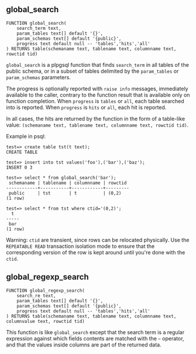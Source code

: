 ## global_search

```
FUNCTION global_search(
    search_term text,
    param_tables text[] default '{}',
    param_schemas text[] default '{public}',
    progress text default null -- 'tables','hits','all'
) RETURNS table(schemaname text, tablename text, columnname text, rowctid tid)
```

`global_search` is a plpgsql function that finds `search_term` in all
tables of the public schema, or in a subset of tables delimited by the
`param_tables` or `param_schemas` parameters.

The progress is optionally reported with `raise info` messages, immediately
available to the caller, contrary to the function result that is available
only on function completion.
When `progress` is `tables` or `all`, each table searched into is reported.
When `progress` is `hits` or `all`, each hit is reported.

In all cases, the hits are returned by the function in the form of a
table-like value: `(schemaname text, tablename text, columnname text,
rowctid tid)`.

Example in psql:

	test=> create table tst(t text);
	CREATE TABLE

	test=> insert into tst values('foo'),('bar'),('baz');
	INSERT 0 3

	test=> select * from global_search('bar');
	 schemaname | tablename | columnname | rowctid 
	------------+-----------+------------+---------
	 public     | tst       | t          | (0,2)
	(1 row)

	test=> select * from tst where ctid='(0,2)';
	  t  
	-----
	 bar
	(1 row)

Warning: `ctid` are transient, since rows can be relocated
physically. Use the `REPEATABLE READ` transaction isolation mode to
ensure that the corresponding version of the row is kept around until you're done
with the `ctid`.

## global_regexp_search

```
FUNCTION global_regexp_search(
    search_re text,
    param_tables text[] default '{}',
    param_schemas text[] default '{public}',
    progress text default null -- 'tables','hits','all'
) RETURNS table(schemaname text, tablename text, columnname text, columnvalue text, rowctid tid)
```

This function is like `global_search` except that the search term
is a regular expression against which fields contents are matched with the
`~` operator, and that the values inside columns are part of the returned data.
